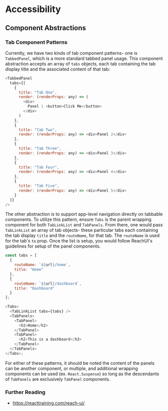 # Accessibility

## Component Abstractions

### Tab Component Patterns

Currently, we have two kinds of tab component patterns- one is `TabbedPanel`, which is a more standard tabbed panel usage. This component abstraction accepts an array of `tabs` objects, each tab containing the tab display title and the associated content of that tab:

```js
<TabbedPanel
  tabs={[
    {
      title: "Tab One",
      render: (renderProps: any) => (
        <div>
          Panel 1 <button>Click Me</button>
        </div>
      )
    },
    {
      title: "Tab Two",
      render: (renderProps: any) => <div>Panel 2</div>
    },
    {
      title: "Tab Three",
      render: (renderProps: any) => <div>Panel 3</div>
    },
    {
      title: "Tab Four",
      render: (renderProps: any) => <div>Panel 4</div>
    },
    {
      title: "Tab Five",
      render: (renderProps: any) => <div>Panel 5</div>
    }
  ]}
/>
```

The other abstraction is to support app-level navigation directly on tabbable components. To utilize this pattern, ensure `Tabs` is the parent wrapping component for both `TabLinkList` and `TabPanels`. From there, one would pass `TabLinkList` an array of tab objects- these particular tabs each containing the tab display `title` and the `routeName`, for that tab. The `routeName` is used for the tab's `to` prop. Once the list is setup, you would follow ReachUI's guidelines for setup of the panel components.

```js
const tabs = [
  {
    routeName: `${url}/home`,
    title: "Home"
  },
  {
    routeName: `${url}/dashboard`,
    title: "Dashboard"
  }
];

<Tabs>
  <TabLinkList tabs={tabs} />
  <TabPanels>
    <TabPanel>
      <h2>Home</h2>
    </TabPanel>
    <TabPanel>
      <h2>This is a dashboard</h2>
    </TabPanel>
  </TabPanels>
</Tabs>;
```

For either of these patterns, it should be noted the content of the panels can be another component, or multiple, and additional wrapping components can be used (ex. `React.Suspense`) so long as the descendants of `TabPanels` are exclusively `TabPanel` components.

### Further Reading

- https://reacttraining.com/reach-ui/

